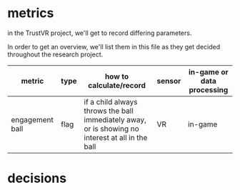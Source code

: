 # metrics

in the TrustVR project, we'll get to record differing parameters.

In order to get an overview, we'll list them in this file as they get decided throughout the research project.

|metric|type|how to calculate/record|sensor|in-game or data processing|
|---|---|---|---|---|
|engagement ball|flag|if a child always throws the ball immediately away, or is showing no interest at all in the ball|VR|in-game|


# decisions